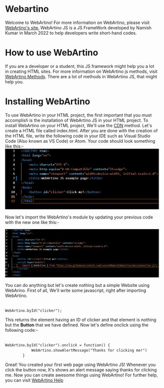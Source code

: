 # Webartino
<p>Welcome to WebArtino! For more information on WebArtino, please visit <a href="https://www.webartino.xyz/" target="_blank" rel="noopener noreferrer">WebArtino's site.</a> WebArtino JS is a JS FrameWork developed by Namish Kumar in March 2022 to help developers write short-hand codes.</p>
<h1>How to use WebArtino</h1>
<p>If you are a developer or a student, this JS framework might help you a lot in creating HTML sites. For more information on WebArtino js methods, visit <a href="https://www.webartino.xyz/methods.html">WebArtino Methods</a>. There are a lot of methods in WebArtino JS, that might help you.
<h1>Installing WebArtino</h1>
<p>To use WebArtino in your HTML project, the first important that you must accomplish is the installation of WebArtino JS in your HTML project. To install WebArtino on your HTML project, We'll use the <a href="https://www.cloudflare.com/learning/cdn/what-is-a-cdn/?msclkid=c40ed0c8acc611ec92e69bb8a4629f61">CDN</a> method. Let's create a HTML file called index.html. After you are done with the creation of the HTML file, write the following code in your IDE such as Visual Studio Code (Also known as VS Code) or Atom. Your code should look something like this:-
<img src="https://raw.githubusercontent.com/Learnr4Namish/Webartino/main/code_web_html.png" alt="webPng">
<p>Now let's import the WebArtino's module by updating your previous code with the new one like this:-</p>
<img src="https://raw.githubusercontent.com/Learnr4Namish/Webartino/main/demo_1.png">
<p>You can do anything but let's create nothing but a simple Website using WebArino. First of all, We'll write some javascript, right after importing WebArtino.</p>
<code>
WebArtino.byId("clicker");
</code>
<p>This returns the element having an ID of clicker and that element is nothing but the <b>Button</b> that we have defined. Now let's define onclick using the following code:-</p>
<code>
WebArtino.byId("clicker").onclick = function() {
            WebArtino.showAlertMessage("Thanks for clicking me!")
        }
</code>
<p>Great! You created your first web page using WebArtino JS! Whenever you click the button now, It's shows an alert message saying thanks for clicking me. Now you can create awesome things using WebArtino! For further help, you can visit <a href="https://www.webartino.xyz/help.html">
WebArtino Help</a></p>
